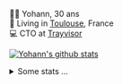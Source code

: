<p>
  👨🏻 <bold>Yohann</bold>, 30 ans<br/>
  💼 Living in <a href="https://www.google.com/maps?q=toulouse">Toulouse</a>, France<br/>
  💻 CTO at <a href="https://trayvisor.com/">Trayvisor</a><br/>
</p>

<a href="https://github.com/anuraghazra/github-readme-stats"><img align="center" src="https://github-readme-stats-dviw-8taegaswk-yohann84ls-projects.vercel.app//api?username=yohann84L&show_icons=true&include_all_commits=true" alt="Yohann's github stats" /> </a>


<details>
  <summary>Some stats ...</summary><br/>
  

<!--START_SECTION:waka-->
![Code Time](http://img.shields.io/badge/Code%20Time-1%2C309%20hrs%203%20mins-blue)

![Profile Views](http://img.shields.io/badge/Profile%20Views-0-blue)

**🐱 My GitHub Data** 

> 📦 441.0 kB Used in GitHub's Storage 
 > 
> 🏆 511 Contributions in the Year 2025
 > 
> 🚫 Not Opted to Hire
 > 
> 📜 26 Public Repositories 
 > 
> 🔑 21 Private Repositories 
 > 
**I'm an Early 🐤** 

```text
🌞 Morning                30564 commits       ███████░░░░░░░░░░░░░░░░░░   29.39 % 
🌆 Daytime                60429 commits       ███████████████░░░░░░░░░░   58.10 % 
🌃 Evening                12859 commits       ███░░░░░░░░░░░░░░░░░░░░░░   12.36 % 
🌙 Night                  151 commits         ░░░░░░░░░░░░░░░░░░░░░░░░░   00.15 % 
```
📅 **I'm Most Productive on Wednesday** 

```text
Monday                   20141 commits       █████░░░░░░░░░░░░░░░░░░░░   19.37 % 
Tuesday                  19533 commits       █████░░░░░░░░░░░░░░░░░░░░   18.78 % 
Wednesday                21140 commits       █████░░░░░░░░░░░░░░░░░░░░   20.33 % 
Thursday                 21069 commits       █████░░░░░░░░░░░░░░░░░░░░   20.26 % 
Friday                   20207 commits       █████░░░░░░░░░░░░░░░░░░░░   19.43 % 
Saturday                 772 commits         ░░░░░░░░░░░░░░░░░░░░░░░░░   00.74 % 
Sunday                   1141 commits        ░░░░░░░░░░░░░░░░░░░░░░░░░   01.10 % 
```


📊 **This Week I Spent My Time On** 

```text
🕑︎ Time Zone: Europe/Paris

💬 Programming Languages: 
Markdown                 57 mins             ████████████░░░░░░░░░░░░░   46.99 % 
HTTP Request             40 mins             ████████░░░░░░░░░░░░░░░░░   33.38 % 
Other                    23 mins             █████░░░░░░░░░░░░░░░░░░░░   19.63 % 

🔥 Editors: 
Zed                      1 hr 58 mins        ████████████████████████░   97.73 % 
Postman                  2 mins              █░░░░░░░░░░░░░░░░░░░░░░░░   02.27 % 

💻 Operating System: 
Mac                      2 hrs 1 min         █████████████████████████   100.00 % 
```

**I Mostly Code in Python** 

```text
Python                   26 repos            ██████████████░░░░░░░░░░░   55.32 % 
Jupyter Notebook         4 repos             ██░░░░░░░░░░░░░░░░░░░░░░░   08.51 % 
JavaScript               3 repos             ██░░░░░░░░░░░░░░░░░░░░░░░   06.38 % 
HTML                     2 repos             █░░░░░░░░░░░░░░░░░░░░░░░░   04.26 % 
Shell                    1 repo              █░░░░░░░░░░░░░░░░░░░░░░░░   02.13 % 
```




 Last Updated on 21/07/2025 00:49:27 UTC
<!--END_SECTION:waka-->

